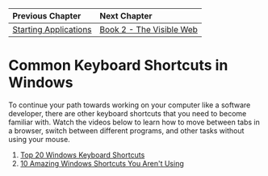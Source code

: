 | Previous Chapter | Next Chapter |
| :------------- |:-------------|
| [Starting Applications](./RUNNING_APPS_WINDOWS.md) | [Book 2 - The Visible Web](../../book-2-the-visible-web/README.md) |

# Common Keyboard Shortcuts in Windows

To continue your path towards working on your computer like a software developer, there are other keyboard shortcuts that you need to become familiar with. Watch the videos below to learn how to move between tabs in a browser, switch between different programs, and other tasks without using your mouse.

1. [Top 20 Windows Keyboard Shortcuts](https://www.youtube.com/watch?v=uP0kd9_47-o)
1. [10 Amazing Windows Shortcuts You Aren't Using](https://www.youtube.com/watch?v=yZGjhA0B_Ws)

